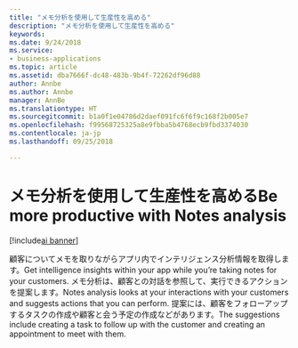 ```yaml
---
title: "メモ分析を使用して生産性を高める"
description: "メモ分析を使用して生産性を高める"
keywords: 
ms.date: 9/24/2018
ms.service:
- business-applications
ms.topic: article
ms.assetid: dba7666f-dc48-483b-9b4f-72262df96d88
author: Annbe
ms.author: Annbe
manager: AnnBe
ms.translationtype: HT
ms.sourcegitcommit: b1a0f1e04786d2daef091fc6f6f9c168f2b005e7
ms.openlocfilehash: f99568725325a8e9fbba5b4768ecb9fbd3374030
ms.contentlocale: ja-jp
ms.lasthandoff: 09/25/2018

---
```


# <a name="be-more-productive-with-notes-analysis"></a><span data-ttu-id="ae3c3-103">メモ分析を使用して生産性を高める</span><span class="sxs-lookup"><span data-stu-id="ae3c3-103">Be more productive with Notes analysis</span></span>

[!include[ai banner](../includes/ai.md)] 

<span data-ttu-id="ae3c3-104">顧客についてメモを取りながらアプリ内でインテリジェンス分析情報を取得します。</span><span class="sxs-lookup"><span data-stu-id="ae3c3-104">Get intelligence insights within your app while you’re taking notes for your customers.</span></span> <span data-ttu-id="ae3c3-105">メモ分析は、顧客との対話を参照して、実行できるアクションを提案します。</span><span class="sxs-lookup"><span data-stu-id="ae3c3-105">Notes analysis looks at your interactions with your customers and suggests actions that you can perform.</span></span> <span data-ttu-id="ae3c3-106">提案には、顧客をフォローアップするタスクの作成や顧客と会う予定の作成などがあります。</span><span class="sxs-lookup"><span data-stu-id="ae3c3-106">The suggestions include creating a task to follow up with the customer and creating an appointment to meet with them.</span></span>

